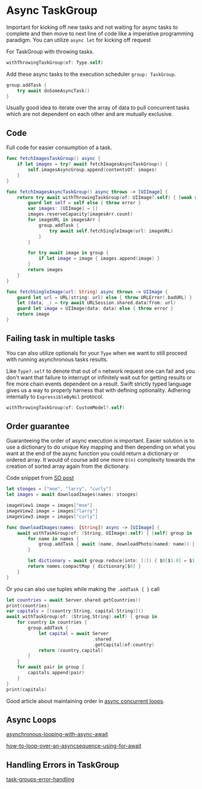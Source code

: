 # Async TaskGroup

Important for kicking off new tasks and not waiting for async tasks to complete and then move to next line of code like a imperative programming paradigm.
You can utilize `async let` for kicking off request

For TaskGroup with throwing tasks.
```swift
withThrowingTaskGroup(of: Type.self) 
```

Add these async tasks to the execution scheduler `group: TaskGroup`.
```swift
group.addTask {
    try await doSomeAsyncTask()
}
```
Usually good idea to iterate over the array of data to pull concurrent tasks which are not dependent on each other and are mutually exclusive.

## Code

Full code for easier consumption of a task.

```swift
func fetchImagesTaskGroup() async {
    if let images = try? await fetchImagesAsyncTaskGroup() {
        self.imagesAsyncGroup.append(contentsOf: images)
    }
}

func fetchImagesAsyncTaskGroup() async throws -> [UIImage] {
    return try await withThrowingTaskGroup(of: UIImage?.self) { [weak self] group in
        guard let self = self else { throw error }
        var images: [UIImage] = []
        images.reserveCapacity(imagesArr.count)
        for imageURL in imagesArr {
            group.addTask {
                try await self.fetchSingleImage(url: imageURL)
            }
        }

        for try await image in group {
            if let image = image { images.append(image) }
        }
        return images
    }
}

func fetchSingleImage(url: String) async throws -> UIImage {
    guard let url = URL(string: url) else { throw URLError(.badURL) }
    let (data, _) = try await URLSession.shared.data(from: url)
    guard let image = UIImage(data: data) else { throw error }
    return image
}

```

## Failing task in multiple tasks

You can also utilize optionals for your `Type` when we want to still proceed with running asynchronous tasks results.

Like `Type?.self` to denote that out of `n` network request one can fail and you don't want that failure to interrupt or infinitely wait out for getting results or fire more chain events dependent on a result. Swift strictly typed language gives us a way to properly harness that with defining optionality. Adhering internally to `ExpressibleByNil` protocol.

```swift
withThrowingTaskGroup(of: CustomModel?.self) 
```

## Order guarantee

Guaranteeing the order of async execution is important.
Easier solution is to use a dictionary to do unique Key mapping and then depending on what you want at the end of the async function you could return a dictionary or ordered array.
It would of course add one more `O(n)` complexity towards the creation of sorted array again from the dictionary.

Code snippet from [SO post](https://stackoverflow.com/a/69981562/17303441)

```swift
let stooges = ["moe", "larry", "curly"]
let images = await downloadImages(names: stooges)

imageView1.image = images["moe"]
imageView2.image = images["larry"]
imageView3.image = images["curly"]

func downloadImages(names: [String]) async -> [UIImage] {
    await withTaskGroup(of: (String, UIImage).self) { [self] group in
        for name in names {
            group.addTask { await (name, downloadPhoto(named: name)) }
        }

        let dictionary = await group.reduce(into: [:]) { $0[$1.0] = $1.1 }
        return names.compactMap { dictionary[$0] }
    }
}
```


Or you can also use tuples while making the `.addTask { }` call

```swift
let countries = await Server.shared.getCountries()
print(countries)
var capitals = [(country:String, capital:String)]()
await withTaskGroup(of: (String,String).self) { group in
    for country in countries {
        group.addTask {
            let capital = await Server
                                .shared
                                .getCapital(of:country)
            return (country,capital)
        }
    }
    for await pair in group {
        capitals.append(pair)
    }
}
print(capitals)
```

Good article about maintaining order in [async concurrent loops](https://www.swiftbysundell.com/articles/async-and-concurrent-forEach-and-map/).

## Async Loops

[asynchronous-looping-with-async-await](https://www.biteinteractive.com/swift-5-5-asynchronous-looping-with-async-await/)

[how-to-loop-over-an-asyncsequence-using-for-await](https://www.hackingwithswift.com/quick-start/concurrency/how-to-loop-over-an-asyncsequence-using-for-await)

## Handling Errors in TaskGroup

[task-groups-error-handling](https://swiftsenpai.com/swift/task-groups-error-handling/)

